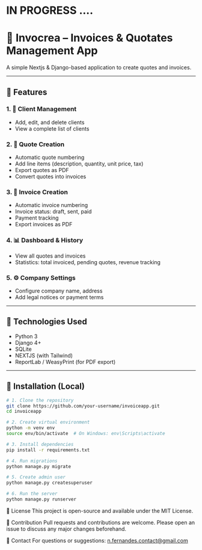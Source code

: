 # IN PROGRESS ....


# 🧾 Invocrea – Invoices & Quotates Management App

A simple Nextjs & Django-based application to create quotes and invoices.

---

## 💼 Features

### 1. 👥 Client Management
- Add, edit, and delete clients
- View a complete list of clients

### 2. 📄 Quote Creation
- Automatic quote numbering
- Add line items (description, quantity, unit price, tax)
- Export quotes as PDF
- Convert quotes into invoices

### 3. 🧾 Invoice Creation
- Automatic invoice numbering
- Invoice status: draft, sent, paid
- Payment tracking
- Export invoices as PDF

### 4. 📊 Dashboard & History
- View all quotes and invoices
- Statistics: total invoiced, pending quotes, revenue tracking

### 5. ⚙️ Company Settings
- Configure company name, address
- Add legal notices or payment terms

---

## 🚀 Technologies Used

- Python 3
- Django 4+
- SQLite
- NEXTJS (with Tailwind)
- ReportLab / WeasyPrint (for PDF export)

---

## 🔧 Installation (Local)

```bash
# 1. Clone the repository
git clone https://github.com/your-username/invoiceapp.git
cd invoiceapp

# 2. Create virtual environment
python -m venv env
source env/bin/activate  # On Windows: env\Scripts\activate

# 3. Install dependencies
pip install -r requirements.txt

# 4. Run migrations
python manage.py migrate

# 5. Create admin user
python manage.py createsuperuser

# 6. Run the server
python manage.py runserver
```

📝 License
This project is open-source and available under the MIT License.

🙌 Contribution
Pull requests and contributions are welcome. Please open an issue to discuss any major changes beforehand.

📧 Contact
For questions or suggestions: n.fernandes.contact@gmail.com
